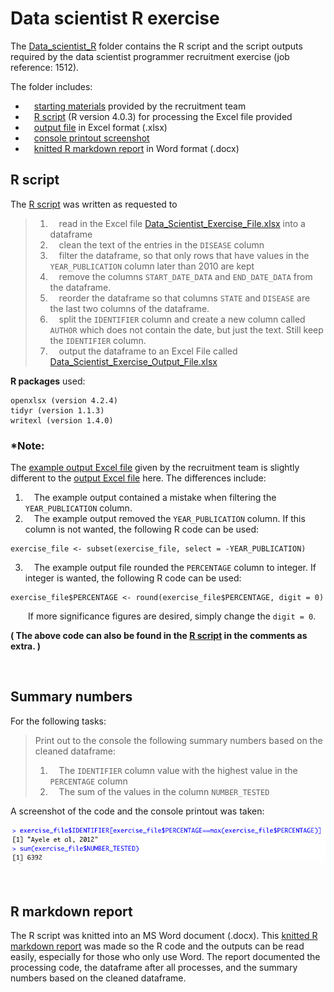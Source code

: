 # Data scientist R exercise

The [Data_scientist_R](Data_scientist_R) folder contains the R script and the script outputs required by the data scientist programmer recruitment exercise (job reference: 1512). 

The folder includes:  
-  &emsp;[starting materials](Data_scientist_R/instruction_materials) provided by the recruitment team  
-  &emsp;[R script](Data_scientist_R/Data_Scientist_R_script.R) (R version 4.0.3) for processing the Excel file provided  
-  &emsp;[output file](Data_scientist_R/Data_Scientist_Exercise_Output_File.xlsx) in Excel format (.xlsx)
-  &emsp;[console printout screenshot](Data_scientist_R/console_print_out.png)  
-  &emsp;[knitted R markdown report](Data_scientist_R/Data_Scientist_R_script.docx) in Word format (.docx)



## R script
The [R script](Data_scientist_R/Data_Scientist_R_script.R) was written as requested to

> 1.	&emsp;read in the Excel file [Data_Scientist_Exercise_File.xlsx](Data_scientist_R/instruction_materials/Data_Scientist_Exercise_File.xlsx) into a dataframe
> 2.	&emsp;clean the text of the entries in the `DISEASE` column
> 3.	&emsp;filter the dataframe, so that only rows that have values in the `YEAR_PUBLICATION` column later than 2010 are kept
> 4.	&emsp;remove the columns `START_DATE_DATA` and `END_DATE_DATA` from the dataframe.
> 5.	&emsp;reorder the dataframe so that columns `STATE` and `DISEASE` are the last two columns of the dataframe.
> 6.	&emsp;split the `IDENTIFIER` column and create a new column called `AUTHOR` which does not contain the date, but just the text. Still keep the `IDENTIFIER` column.
> 7.	&emsp;output the dataframe to an Excel File called [Data_Scientist_Exercise_Output_File.xlsx](Data_scientist_R/Data_Scientist_Exercise_Output_File.xlsx)

**R packages** used:
```
openxlsx (version 4.2.4)
tidyr (version 1.1.3)
writexl (version 1.4.0)
```

### \***Note:** 

The [example output Excel file](Data_scientist_R/instruction_materials/Data_Scientist_Exercise_Output_File.xlsx) given by the recruitment team is slightly different to the [output Excel file](Data_scientist_R/Data_Scientist_Exercise_Output_File.xlsx) here. The differences include:  
1. &emsp;The example output contained a mistake when filtering the `YEAR_PUBLICATION` column.
2. &emsp;The example output removed the `YEAR_PUBLICATION` column. If this column is not wanted, the following R code can be used: 
```
exercise_file <- subset(exercise_file, select = -YEAR_PUBLICATION)
``` 
3. &emsp;The example output file rounded the `PERCENTAGE` column to integer. If integer is wanted, the following R code can be used:
```
exercise_file$PERCENTAGE <- round(exercise_file$PERCENTAGE, digit = 0)
```
&emsp;&emsp;If more significance figures are desired, simply change the `digit = 0`.  

**( The above code can also be found in the [R script](Data_scientist_R/Data_Scientist_R_script.R) in the comments as extra. )**

&emsp;  

## Summary numbers
For the following tasks: 

> Print out to the console the following summary numbers based on the cleaned dataframe:
> 1.	&emsp;The `IDENTIFIER` column value with the highest value in the `PERCENTAGE` column
> 2.	&emsp;The sum of the values in the column `NUMBER_TESTED`

A screenshot of the code and the console printout was taken:  

![console printout](./Data_scientist_R/console_print_out.png)

&emsp;  

## R markdown report
The R script was knitted into an MS Word document (.docx). This [knitted R markdown report](Data_scientist_R/Data_Scientist_R_script.docx) was made so the R code and the outputs can be read easily, especially for those who only use Word. The report documented the processing code, the dataframe after all processes, and the summary numbers based on the cleaned dataframe. 

